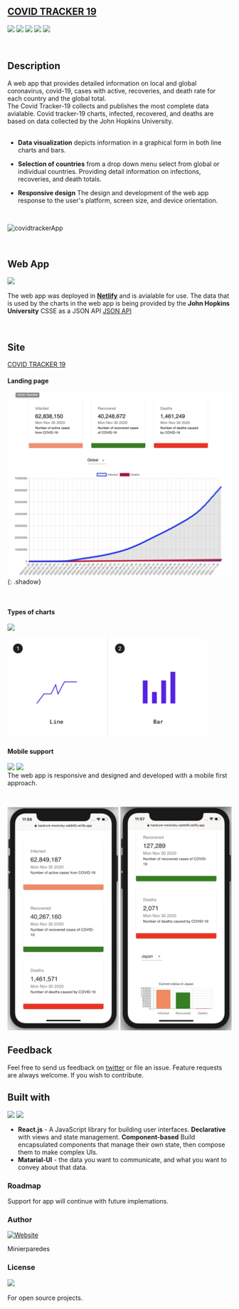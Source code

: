 

## [COVID TRACKER 19](https://hardcore-meninsky-aebb95.netlify.app) &emsp; &nbsp;
<p float="left">
<img src="https://img.shields.io/badge/deployment-passing-green">
<img src="https://img.shields.io/badge/PRs-welcomed-green">
<img src="https://img.shields.io/github/commits-since/minierparedes/covidtracker19/1.0.0/master">
<img src="https://img.shields.io/website?url=https%3A%2F%2Fhardcore-meninsky-aebb95.netlify.app">
<img src="https://wakatime.com/badge/github/minierparedes/cc13-Covid19Tracker.svg">

</p>
<br>


## Description
A web app that provides detailed information on local and global coronavirus, covid-19, cases with active, recoveries, and death rate for each country and the global total. 
<br>
The Covid Tracker-19 collects and publishes the most complete data avialable. Covid tracker-19 charts, infected, recovered, and deaths are based on data collected by the John Hopkins University.
<br>
<br>

* **Data visualization** depicts information in a graphical form in both line charts and bars.
* **Selection of countries** from a drop down menu select from global or individual countries. Providing detail information on infections, recoveries, and death totals.
  
* **Responsive design** The design and development of the web app response to the user's platform, screen size, and device orientation.
  
  <br>

![covidtrackerApp](https://user-images.githubusercontent.com/65219445/89969563-ad0e8500-dc91-11ea-8a54-b27f887fdc3f.gif)


<br>

## Web App
<img src="https://img.shields.io/badge/Netlify-deployed%20-%23430098.svg?&style=for-the-badge&logo=netlify&logoColor=white"/>

The web app was deployed in [**Netlify**](https://hardcore-meninsky-aebb95.netlify.app) and is avialable for use. The data that is used by the charts in the web app is being provided by the **John Hopkins University** CSSE as a JSON API [JSON API](https://covid19.mathdro.id/api)


<br>

## Site

[COVID TRACKER 19](https://hardcore-meninsky-aebb95.netlify.app) 

#### Landing page

![Landing page img](./public/img/landing-page.png){: .shadow}

<br>

#### Types of charts

<img src="https://img.shields.io/badge/material%20ui%20-%230081CB.svg?&style=for-the-badge&logo=material-ui&logoColor=white"/>


<kbd><img width="450px" src="./public/img/charts.png"></kbd>


#### Mobile support
<img src="https://img.shields.io/badge/iOS-000000?style=for-the-badge&logo=ios&logoColor=white"/> <img src="https://img.shields.io/badge/Android-3DDC84?style=for-the-badge&logo=android&logoColor=white"/> 
<br>
The web app is responsive and designed and developed with a mobile first approach.

<br>

<p float="left">
<kbd><img width="250px" src="./public/img/mobile1.png"></kbd>
<kbd><img width="250px" src="./public/img/mobile2.png"></kbd>
</p>

## Feedback
Feel free to send us feedback on [twitter](https://twitter.com/minierparedes)  or file an issue. Feature requests are always welcome. If you wish to contribute.

## Built with
<p float="left">
  <img src="https://img.shields.io/badge/react%20-%2320232a.svg?&style=for-the-badge&logo=react&logoColor=%2361DAFB"/>  
  <img src="https://img.shields.io/badge/Material--UI-0081CB?style=for-the-badge&logo=material-ui&logoColor=white"/> 
</p>

  * **React.js** - A JavaScript library for building user interfaces. **Declarative** with views and state management. **Component-based** Build encapsulated components that manage their own state, then compose them to make complex UIs.
  * **Matarial-UI** - the data you want to communicate, and what you want to convey about that data.

### Roadmap

Support for app will continue with future implemations.

### Author
[![Website](https://img.shields.io/badge/developer-minierparedes-black?style=for-the-badge)](https://github.com/minierparedes)

Minierparedes

### License
<img src="https://img.shields.io/badge/license-MIT-blue">

For open source projects.

